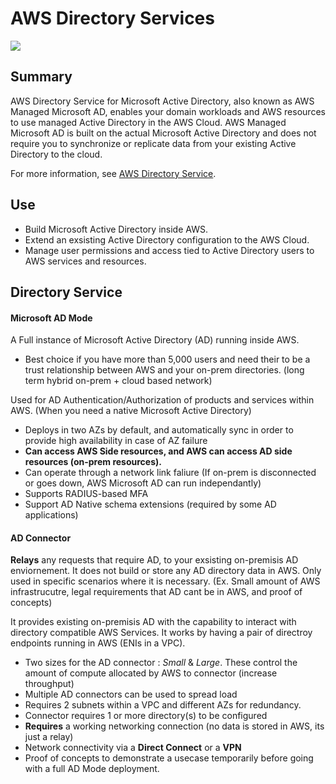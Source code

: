 # AWS Directory Services

![](https://explore.skillbuilder.aws/files/a/w/aws_prod1_docebosaas_com/1721149200/GkyF8Mg8z4_WVdL503GbNw/tincan/1795780_1704469401_o_1hjd4l7tc11hedc913i09dklbhj_zip/assets/JwBMkjlMshj2b_cI_TXjwBGd8McF9QbUo.png)

## Summary

AWS Directory Service for Microsoft Active Directory, also known as AWS Managed Microsoft AD, enables your domain workloads and AWS resources to use managed Active Directory in the AWS Cloud. AWS Managed Microsoft AD is built on the actual Microsoft Active Directory and does not require you to synchronize or replicate data from your existing Active Directory to the cloud.

For more information, see [AWS Directory Service](https://aws.amazon.com/directoryservice/).

## Use

- Build Microsoft Active Directory inside AWS.
- Extend an exsisting Active Directory configuration to the AWS Cloud.
- Manage user permissions and access tied to Active Directory users to AWS services and resources. 

## Directory Service 

#### Microsoft AD Mode
A Full instance of Microsoft Active Directory (AD) running inside AWS.
- Best choice if you have more than 5,000 users and need their to be a trust relationship between AWS and your on-prem directories. (long term hybrid on-prem + cloud based network)

Used for AD Authentication/Authorization of products and services within AWS. (When you need a native Microsoft Active Directory)
- Deploys in two AZs by default, and automatically sync in order to provide high availability in case of AZ failure
- **Can access AWS Side resources, and AWS can access AD side resources (on-prem resources).**
- Can operate through a network link faliure (If on-prem is disconnected or goes down, AWS Microsoft AD can run independantly)
- Supports RADIUS-based MFA
- Support AD Native schema extensions (required by some AD applications)


#### AD Connector


**Relays** any requests that require AD, to your exsisting on-premisis AD enviornement. It does not build or store any AD directory data in AWS. Only used in specific scenarios where it is necessary. (Ex. Small amount of AWS infrastrucutre, legal requirements that AD cant be in AWS, and proof of concepts)  

It provides existing on-premisis AD with the capability to interact with directory compatible AWS Services. It works by having a pair of directroy endpoints running in AWS (ENIs in a VPC).
- Two sizes for the AD connector : *Small* & *Large*. These control the amount of compute allocated by AWS to connector (increase throughput)
- Multiple AD connectors can be used to spread load
- Requires 2 subnets within a VPC and different AZs for redundancy.
- Connector requires 1 or more directory(s) to be configured
- **Requires** a working networking connection (no data is stored in AWS, its just a relay)
- Network connectivity via a **Direct Connect** or a **VPN**
- Proof of concepts to demonstrate a usecase temporarily before going with a full AD Mode deployment. 
